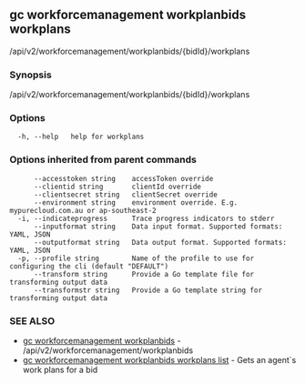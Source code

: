 ## gc workforcemanagement workplanbids workplans

/api/v2/workforcemanagement/workplanbids/{bidId}/workplans

### Synopsis

/api/v2/workforcemanagement/workplanbids/{bidId}/workplans

### Options

```
  -h, --help   help for workplans
```

### Options inherited from parent commands

```
      --accesstoken string    accessToken override
      --clientid string       clientId override
      --clientsecret string   clientSecret override
      --environment string    environment override. E.g. mypurecloud.com.au or ap-southeast-2
  -i, --indicateprogress      Trace progress indicators to stderr
      --inputformat string    Data input format. Supported formats: YAML, JSON
      --outputformat string   Data output format. Supported formats: YAML, JSON
  -p, --profile string        Name of the profile to use for configuring the cli (default "DEFAULT")
      --transform string      Provide a Go template file for transforming output data
      --transformstr string   Provide a Go template string for transforming output data
```

### SEE ALSO

* [gc workforcemanagement workplanbids](gc_workforcemanagement_workplanbids.html)	 - /api/v2/workforcemanagement/workplanbids
* [gc workforcemanagement workplanbids workplans list](gc_workforcemanagement_workplanbids_workplans_list.html)	 - Gets an agent`s work plans for a bid


